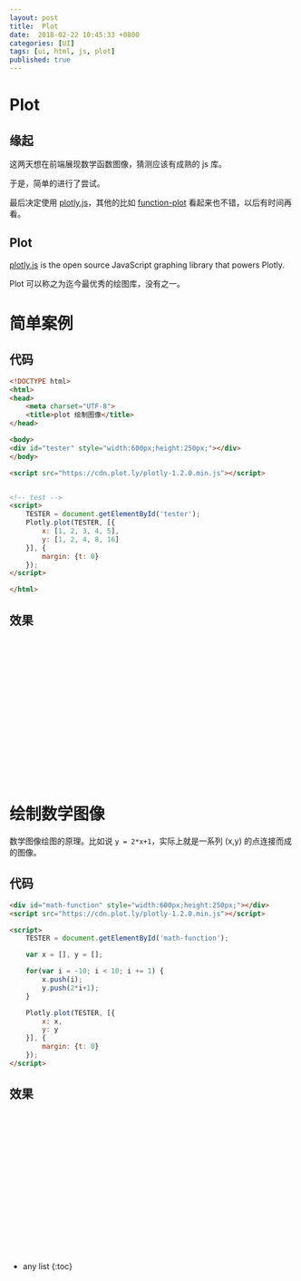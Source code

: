 ```yaml
---
layout: post
title:  Plot
date:  2018-02-22 10:45:33 +0800
categories: [UI]
tags: [ui, html, js, plot]
published: true
---
```


# Plot

## 缘起

这两天想在前端展现数学函数图像，猜测应该有成熟的 js 库。

于是，简单的进行了尝试。

最后决定使用 [plotly.js](https://github.com/plotly/plotly.js)，其他的比如 [function-plot](https://github.com/mauriciopoppe/function-plot) 看起来也不错，以后有时间再看。

## Plot

[plotly.js](https://plot.ly/javascript) is the open source JavaScript graphing library that powers Plotly.

Plot 可以称之为迄今最优秀的绘图库，没有之一。

# 简单案例

## 代码

```html
<!DOCTYPE html>
<html>
<head>
    <meta charset="UTF-8">
    <title>plot 绘制图像</title>
</head>

<body>
<div id="tester" style="width:600px;height:250px;"></div>
</body>

<script src="https://cdn.plot.ly/plotly-1.2.0.min.js"></script>


<!-- test -->
<script>
    TESTER = document.getElementById('tester');
    Plotly.plot(TESTER, [{
        x: [1, 2, 3, 4, 5],
        y: [1, 2, 4, 8, 16]
    }], {
        margin: {t: 0}
    });
</script>

</html>
```

## 效果

<div id="tester" style="width:600px;height:250px;"></div>

<script src="https://cdn.plot.ly/plotly-1.2.0.min.js"></script>

<!-- test -->
<script>
    TESTER = document.getElementById('tester');
    Plotly.plot(TESTER, [{
        x: [1, 2, 3, 4, 5],
        y: [1, 2, 4, 8, 16]
    }], {
        margin: {t: 0}
    });
</script>


# 绘制数学图像

数学图像绘图的原理。比如说 `y = 2*x+1`，实际上就是一系列 (x,y) 的点连接而成的图像。

## 代码

```html
<div id="math-function" style="width:600px;height:250px;"></div>
<script src="https://cdn.plot.ly/plotly-1.2.0.min.js"></script>

<script>
    TESTER = document.getElementById('math-function');

    var x = [], y = [];

    for(var i = -10; i < 10; i += 1) {
        x.push(i);
        y.push(2*i+1);
    }

    Plotly.plot(TESTER, [{
        x: x,
        y: y
    }], {
        margin: {t: 0}
    });
</script>
```
## 效果

<div id="math-function" style="width:600px;height:250px;"></div>

<script>
    TESTER = document.getElementById('math-function');

    var x = [], y = [];

    for(var i = -10; i < 10; i += 1) {
        x.push(i);
        y.push(2*i+1);
    }

    Plotly.plot(TESTER, [{
        x: x,
        y: y
    }], {
        margin: {t: 0}
    });
</script>


* any list
{:toc}

